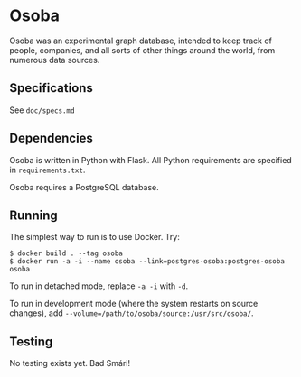 # Osoba

Osoba was an experimental graph database, intended to keep track of people, 
companies, and all sorts of other things around the world, from numerous data 
sources.

## Specifications

See `doc/specs.md`

## Dependencies

Osoba is written in Python with Flask. All Python requirements are specified
in `requirements.txt`.

Osoba requires a PostgreSQL database.

## Running

The simplest way to run is to use Docker. Try:

```
$ docker build . --tag osoba
$ docker run -a -i --name osoba --link=postgres-osoba:postgres-osoba osoba
```

To run in detached mode, replace `-a -i` with `-d`.

To run in development mode (where the system restarts on source changes),
add `--volume=/path/to/osoba/source:/usr/src/osoba/`.

## Testing

No testing exists yet. Bad Smári!
